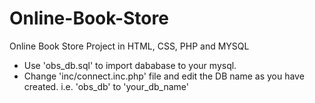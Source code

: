 # Online-Book-Store
Online Book Store Project in HTML, CSS, PHP and MYSQL

- Use 'obs_db.sql' to import dababase to your mysql.
- Change 'inc/connect.inc.php' file and edit the DB name as you have created. i.e. 'obs_db' to 'your_db_name'
